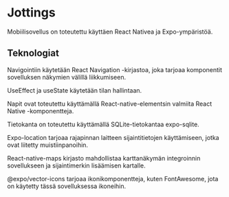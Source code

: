 # Jottings
Mobiilisovellus on toteutettu käyttäen React Nativea ja Expo-ympäristöä.

## Teknologiat
Navigointiin käytetään React Navigation -kirjastoa, joka tarjoaa komponentit sovelluksen näkymien välillä liikkumiseen.

UseEffect ja useState käytetään tilan hallintaan.

Napit ovat toteutettu käyttämällä React-native-elementsin valmiita React Native -komponentteja.

Tietokanta on toteutettu käyttämällä SQLite-tietokantaa expo-sqlite.

Expo-location tarjoaa rajapinnan laitteen sijaintitietojen käyttämiseen, jotka ovat liitetty muistiinpanoihin.

React-native-maps kirjasto mahdollistaa karttanäkymän integroinnin sovellukseen ja sijaintimerkin lisäämisen kartalle.

@expo/vector-icons tarjoaa ikonikomponentteja, kuten FontAwesome, jota on käytetty tässä sovelluksessa ikoneihin.
